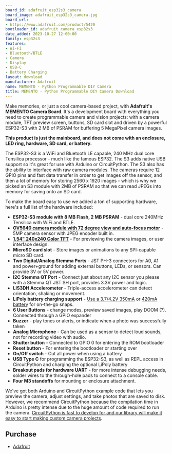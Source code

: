 ```yaml
---
board_id: adafruit_esp32s3_camera
board_image: adafruit_esp32s3_camera.jpg
board_url:
- https://www.adafruit.com/product/5420
bootloader_id: adafruit_camera_esp32s3
date_added: 2023-10-27 12:00:00
family: esp32s3
features:
- Wi-Fi
- Bluetooth/BTLE
- Camera
- Display
- USB-C
- Battery Charging
layout: download
manufacturer: Adafruit
name: MEMENTO - Python Programmable DIY Camera
title: MEMENTO - Python Programmable DIY Camera Download
---
```


Make memories, or just a cool camera-based project, with **Adafruit's MEMENTO Camera Board**. It's a development board with everything you need to create programmable camera and vision projects: with a camera module, TFT preview screen, buttons, SD card slot and driven by a powerful ESP32-S3 with 2 MB of PSRAM for buffering 5 MegaPixel camera images.

**This product is just the mainboard, and does not come with an enclosure, LED ring, hardware, SD card, or battery.**

The ESP32-S3 is a WiFi and Bluetooth LE capable, 240 MHz dual core Tensilica processor - much like the famous ESP32. The S3 adds native USB support so it's great for use with Arduino or CircuitPython. The S3 also has the ability to interface with raw camera modules. The cameras require 12 GPIO pins and fast data transfer in order to get images off the sensor, and then a lot of memory for storing 2560 x 1920 images - which is why we picked an S3 module with 2MB of PSRAM so that we can read JPEGs into memory for saving onto an SD card.

To make the board easy to use we added a ton of supporting hardware, here's a full list of the hardware included:

- **ESP32-S3 module with 8 MB Flash, 2 MB PSRAM** - dual core 240MHz Tensilica with WiFi and BTLE.
- [**OV5640 camera module with 72 degree view and auto-focus motor**](https://www.adafruit.com/product/5840) - 5MP camera sensor with JPEG encoder built in.
- [**1.54" 240x240 Color TFT**](https://www.adafruit.com/product/4421) - For previewing the camera images, or user interface design.
- **MicroSD card slot** - Store images or animations to any SPI-capable micro SD card.
- **Two Digital/Analog Stemma Ports** - JST PH-3 connectors for A0, A1 and power+ground for adding external buttons, LEDs, or sensors. Can provide 3V or 5V power.
- **I2C Stemma QT Port** - Connect just about any I2C sensor you please with a Stemma QT JST SH port, provides 3.3V power and logic.
- **LIS3DH Accelerometer** - Triple-access accelerometer can detect orientation, shaking or movement.
- **LiPoly battery charging support** - [Use a 3.7/4.2V 350mA](https://www.adafruit.com/product/4237) or [420mA battery](https://www.adafruit.com/product/4236) for on-the-go snaps.
- **6 User Buttons** - change modes, preview saved images, play DOOM (?). Connected through a GPIO expander
- **Buzzer** - play tones or alerts, or indicate when a photo was successfully taken
- **Analog Microphone** - Can be used as a sensor to detect loud sounds, not for recording video with audio.
- **Shutter button** - Connected to GPIO 0 for entering the ROM bootloader
- **Reset button** - For entering the bootloader or starting over
- **On/Off switch** - Cut all power when using a battery
- **USB Type C** for programming the ESP32-S3, as well as REPL access in CircuitPython and charging the optional LiPoly battery
- **Breakout pads for hardware UART** - for more intense debugging needs, solder wires to the through-hole pads to connect to a console cable.
- **Four M3 standoffs** for mounting or enclosure attachment.

We've got both Arduino and CircuitPython example code that lets you preview the camera, adjust settings, and take photos that are saved to disk. However, we recommend CircuitPython because the compilation time in Arduino is pretty intense due to the huge amount of code required to run the camera. [CircuitPython is fast to develop for and our library will make it easy to start making custom camera projects](https://github.com/adafruit/Adafruit_CircuitPython_PyCamera).

## Purchase

* [Adafruit](https://www.adafruit.com/product/5420)
